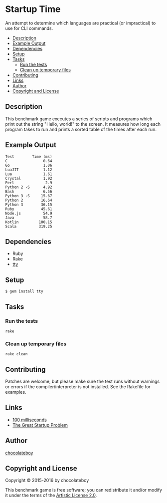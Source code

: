 # Startup Time

An attempt to determine which languages are practical (or impractical) to use for CLI commands.

<!-- START doctoc generated TOC please keep comment here to allow auto update -->
<!-- DON'T EDIT THIS SECTION, INSTEAD RE-RUN doctoc TO UPDATE -->


- [Description](#description)
- [Example Output](#example-output)
- [Dependencies](#dependencies)
- [Setup](#setup)
- [Tasks](#tasks)
  - [Run the tests](#run-the-tests)
  - [Clean up temporary files](#clean-up-temporary-files)
- [Contributing](#contributing)
- [Links](#links)
- [Author](#author)
- [Copyright and License](#copyright-and-license)

<!-- END doctoc generated TOC please keep comment here to allow auto update -->

## Description

This benchmark game executes a series of scripts and programs which print out the string "Hello, world!" to the screen. It measures how long each program takes to run and prints a sorted table of the times after each run.

## Example Output

    Test        Time (ms)
    C                0.64
    Go               1.06
    LuaJIT           1.12
    Lua              1.61
    Crystal          1.92
    Perl              2.9
    Python 2 -S      4.92
    Bash             6.56
    Python 3 -S     15.67
    Python 2        16.64
    Python 3        36.15
    Ruby            45.61
    Node.js          54.9
    Java             58.7
    Kotlin         100.15
    Scala          319.25

## Dependencies

* Ruby
* Rake
* [tty](https://github.com/peter-murach/tty#installation)

## Setup

    $ gem install tty

## Tasks

### Run the tests

    rake

### Clean up temporary files

    rake clean

## Contributing

Patches are welcome, but please make sure the test runs without warnings or errors if the compiler/interpreter is not installed. See the Rakefile for examples.

## Links

* [100 milliseconds](http://cogsci.stackexchange.com/questions/1664/what-is-the-threshold-where-actions-are-perceived-as-instant)
* [The Great Startup Problem](http://mail.openjdk.java.net/pipermail/mlvm-dev/2014-August/005866.html)

## Author

[chocolateboy](mailto:chocolate@cpan.org)

## Copyright and License

Copyright © 2015-2016 by chocolateboy

This benchmark game is free software; you can redistribute it and/or modify it under the
terms of the [Artistic License 2.0](http://www.opensource.org/licenses/artistic-license-2.0.php).
